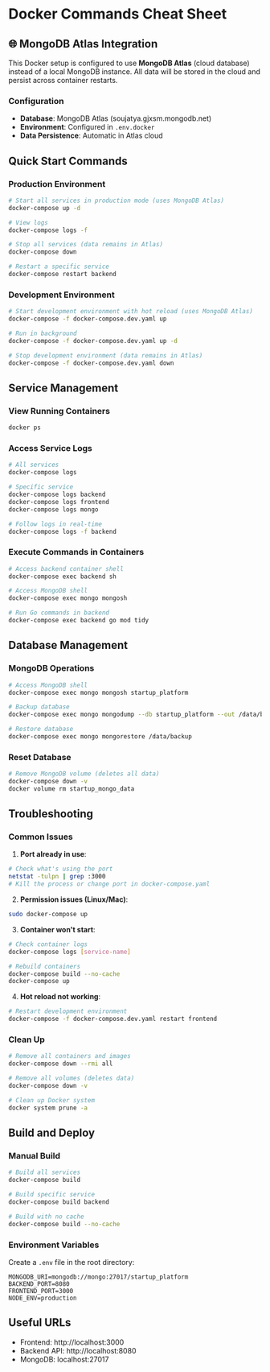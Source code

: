 # Docker Commands Cheat Sheet

## 🌐 MongoDB Atlas Integration

This Docker setup is configured to use **MongoDB Atlas** (cloud database) instead of a local MongoDB instance. All data will be stored in the cloud and persist across container restarts.

### Configuration
- **Database**: MongoDB Atlas (soujatya.gjxsm.mongodb.net)
- **Environment**: Configured in `.env.docker`
- **Data Persistence**: Automatic in Atlas cloud

## Quick Start Commands

### Production Environment
```bash
# Start all services in production mode (uses MongoDB Atlas)
docker-compose up -d

# View logs
docker-compose logs -f

# Stop all services (data remains in Atlas)
docker-compose down

# Restart a specific service
docker-compose restart backend
```

### Development Environment
```bash
# Start development environment with hot reload (uses MongoDB Atlas)
docker-compose -f docker-compose.dev.yaml up

# Run in background
docker-compose -f docker-compose.dev.yaml up -d

# Stop development environment (data remains in Atlas)
docker-compose -f docker-compose.dev.yaml down
```

## Service Management

### View Running Containers
```bash
docker ps
```

### Access Service Logs
```bash
# All services
docker-compose logs

# Specific service
docker-compose logs backend
docker-compose logs frontend
docker-compose logs mongo

# Follow logs in real-time
docker-compose logs -f backend
```

### Execute Commands in Containers
```bash
# Access backend container shell
docker-compose exec backend sh

# Access MongoDB shell
docker-compose exec mongo mongosh

# Run Go commands in backend
docker-compose exec backend go mod tidy
```

## Database Management

### MongoDB Operations
```bash
# Access MongoDB shell
docker-compose exec mongo mongosh startup_platform

# Backup database
docker-compose exec mongo mongodump --db startup_platform --out /data/backup

# Restore database
docker-compose exec mongo mongorestore /data/backup
```

### Reset Database
```bash
# Remove MongoDB volume (deletes all data)
docker-compose down -v
docker volume rm startup_mongo_data
```

## Troubleshooting

### Common Issues

1. **Port already in use**:
```bash
# Check what's using the port
netstat -tulpn | grep :3000
# Kill the process or change port in docker-compose.yaml
```

2. **Permission issues (Linux/Mac)**:
```bash
sudo docker-compose up
```

3. **Container won't start**:
```bash
# Check container logs
docker-compose logs [service-name]

# Rebuild containers
docker-compose build --no-cache
docker-compose up
```

4. **Hot reload not working**:
```bash
# Restart development environment
docker-compose -f docker-compose.dev.yaml restart frontend
```

### Clean Up
```bash
# Remove all containers and images
docker-compose down --rmi all

# Remove all volumes (deletes data)
docker-compose down -v

# Clean up Docker system
docker system prune -a
```

## Build and Deploy

### Manual Build
```bash
# Build all services
docker-compose build

# Build specific service
docker-compose build backend

# Build with no cache
docker-compose build --no-cache
```

### Environment Variables
Create a `.env` file in the root directory:
```env
MONGODB_URI=mongodb://mongo:27017/startup_platform
BACKEND_PORT=8080
FRONTEND_PORT=3000
NODE_ENV=production
```

## Useful URLs
- Frontend: http://localhost:3000
- Backend API: http://localhost:8080
- MongoDB: localhost:27017

